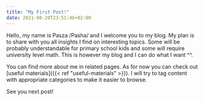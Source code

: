 ```yaml
---
title: "My First Post!"
date: 2021-08-20T23:51:46+02:00
---
```


Hello, my name is Pasza /Pasha/ and I welcome you to my blog.
My plan is to share with you all insights I find on interesting topics.
Some will be probably understandable for primary school kids and some will require university level math.
This is however my blog and I can do what I want ^^.

You can find more about me in related pages.
As for now you can check out [useful materials]({{< ref "useful-materials" >}}).
I will try to tag content with appropriate categories to make it easier to browse.

See you next post!